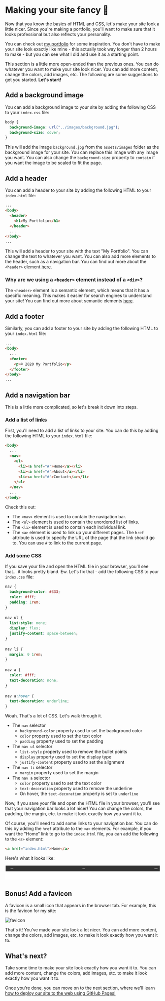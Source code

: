 # Making your site fancy 💅

Now that you know the basics of HTML and CSS, let's make your site look a little nicer. Since you're making a portfolio, you'll want to make sure that it looks professional but also reflects your personality.

You can check out [my portfolio](https://cytronicoder.com) for some inspiration. You don't have to make your site look exactly like mine - this actually took way longer than 2 hours to make - but you can see what I did and use it as a starting point.

This section is a little more open-ended than the previous ones. You can do whatever you want to make your site look nicer. You can add more content, change the colors, add images, etc. The following are some suggestions to get you started. **Let's start!**

## Add a background image

You can add a background image to your site by adding the following CSS to your `index.css` file:

```css
body {
  background-image: url("../images/background.jpg");
  background-size: cover;
}
```

This will add the image `background.jpg` from the `assets/images` folder as the background image for your site. You can replace this image with any image you want. You can also change the `background-size` property to `contain` if you want the image to be scaled to fit the page.

## Add a header

You can add a header to your site by adding the following HTML to your `index.html` file:

```html
...
<body>
  <header>
    <h1>My Portfolio</h1>
  </header>
  ...
</body>
...
```

This will add a header to your site with the text "My Portfolio". You can change the text to whatever you want. You can also add more elements to the header, such as a navigation bar. You can find out more about the `<header>` element [here](https://developer.mozilla.org/en-US/docs/Web/HTML/Element/header).

### Why are we using a `<header>` element instead of a `<div>`?

The `<header>` element is a semantic element, which means that it has a specific meaning. This makes it easier for search engines to understand your site! You can find out more about semantic elements [here](https://developer.mozilla.org/en-US/docs/Glossary/Semantics).

## Add a footer

Similarly, you can add a footer to your site by adding the following HTML to your `index.html` file:

```html
...
<body>
  ...
  <footer>
    <p>© 2020 My Portfolio</p>
  </footer>
</body>
...
```

## Add a navigation bar

This is a little more complicated, so let's break it down into steps.

### Add a list of links

First, you'll need to add a list of links to your site. You can do this by adding the following HTML to your `index.html` file:

```html
<body>
  ...
  <nav>
    <ul>
      <li><a href="#">Home</a></li>
      <li><a href="#">About</a></li>
      <li><a href="#">Contact</a></li>
    </ul>
  </nav>
  ...
</body>
```

Check this out:

- The `<nav>` element is used to contain the navigation bar.
- The `<ul>` element is used to contain the unordered list of links.
- The `<li>` element is used to contain each individual link.
- The `<a>` element is used to link up your different pages. The `href` attribute is used to specify the URL of the page that the link should go to. You can use `#` to link to the current page.

### Add some CSS

If you save your file and open the HTML file in your browser, you'll see that... it looks pretty bland. Ew. Let's fix that - add the following CSS to your `index.css` file:

```css
nav {
  background-color: #333;
  color: #fff;
  padding: 1rem;
}

nav ul {
  list-style: none;
  display: flex;
  justify-content: space-between;
}

nav li {
  margin: 0 1rem;
}

nav a {
  color: #fff;
  text-decoration: none;
}

nav a:hover {
  text-decoration: underline;
}
```

Woah. That's a lot of CSS. Let's walk through it.

- The `nav` selector
  - `background-color` property used to set the background color
  - `color` property used to set the text color
  - `padding` property used to set the padding
- The `nav ul` selector
  - `list-style` property used to remove the bullet points
  - `display` property used to set the display type
  - `justify-content` property used to set the alignment
- The `nav li` selector
  - `margin` property used to set the margin
- The `nav a` selector
  - `color` property used to set the text color
  - `text-decoration` property used to remove the underline
  - On hover, the `text-decoration` property is set to `underline`

Now, if you save your file and open the HTML file in your browser, you'll see that your navigation bar looks a lot nicer! You can change the colors, the padding, the margin, etc. to make it look exactly how you want it to.

Of course, you'll need to add some links to your navigation bar. You can do this by adding the `href` attribute to the `<a>` elements. For example, if you want the "Home" link to go to the `index.html` file, you can add the following to the `<a>` element:

```html
<a href="index.html">Home</a>
```

Here's what it looks like:

![navigation bar](navbar.png)

## Bonus! Add a favicon

A favicon is a small icon that appears in the browser tab. For example, this is the favicon for my site:

![favicon](https://cytronicoder.com/favicon.ico)

That's it! You've made your site look a lot nicer. You can add more content, change the colors, add images, etc. to make it look exactly how you want it to.

## What's next?

Take some time to make your site look exactly how you want it to. You can add more content, change the colors, add images, etc. to make it look exactly how you want it to.

Once you're done, you can move on to the next section, where we'll learn [how to deploy our site to the web using GitHub Pages!](Lesson_2_Deploying_Your_Site.md)
